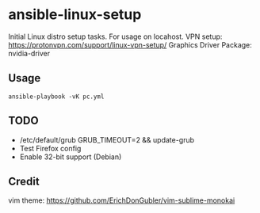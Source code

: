 # ansible-linux-setup
Initial Linux distro setup tasks.
For usage on locahost.
VPN setup: https://protonvpn.com/support/linux-vpn-setup/
Graphics Driver Package: nvidia-driver

## Usage
```ansible-playbook -vK pc.yml```

## TODO
- /etc/default/grub GRUB_TIMEOUT=2 && update-grub
- Test Firefox config
- Enable 32-bit support (Debian)

## Credit
vim theme: https://github.com/ErichDonGubler/vim-sublime-monokai
